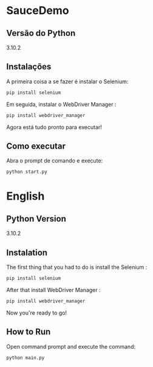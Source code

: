# SauceDemo

## Versão do Python
3.10.2

## Instalações
A primeira coisa a se fazer é instalar o Selenium:
```bash
pip install selenium
```
Em seguida, instalar o WebDriver Manager :
```bash
pip install webdriver_manager
```
Agora está tudo pronto para executar!

## Como executar
Abra o prompt de comando e execute:
```bash
python start.py
```
# English
## Python Version
3.10.2

## Instalation
The first thing that you had to do is install the Selenium :
```bash
pip install selenium
```
After that install WebDriver Manager :
```bash
pip install webdriver_manager
```
Now you're ready to go!

## How to Run
Open command prompt and execute the command:
```bash
python main.py
```

